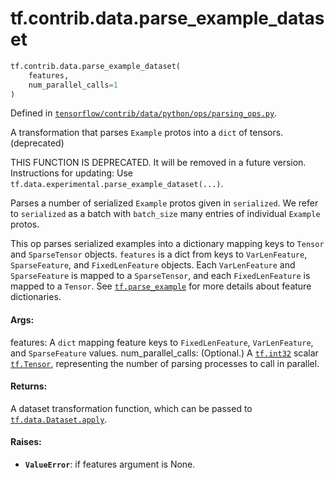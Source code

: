 <div itemscope itemtype="http://developers.google.com/ReferenceObject">
<meta itemprop="name" content="tf.contrib.data.parse_example_dataset" />
<meta itemprop="path" content="Stable" />
</div>

# tf.contrib.data.parse_example_dataset

``` python
tf.contrib.data.parse_example_dataset(
    features,
    num_parallel_calls=1
)
```



Defined in [`tensorflow/contrib/data/python/ops/parsing_ops.py`](/code/stable/tensorflow/contrib/data/python/ops/parsing_ops.py).

A transformation that parses `Example` protos into a `dict` of tensors. (deprecated)

THIS FUNCTION IS DEPRECATED. It will be removed in a future version.
Instructions for updating:
Use `tf.data.experimental.parse_example_dataset(...)`.

Parses a number of serialized `Example` protos given in `serialized`. We refer
to `serialized` as a batch with `batch_size` many entries of individual
`Example` protos.

This op parses serialized examples into a dictionary mapping keys to `Tensor`
and `SparseTensor` objects. `features` is a dict from keys to `VarLenFeature`,
`SparseFeature`, and `FixedLenFeature` objects. Each `VarLenFeature`
and `SparseFeature` is mapped to a `SparseTensor`, and each
`FixedLenFeature` is mapped to a `Tensor`. See <a href="../../../tf/io/parse_example.md"><code>tf.parse_example</code></a> for more
details about feature dictionaries.

#### Args:

features: A `dict` mapping feature keys to `FixedLenFeature`,
  `VarLenFeature`, and `SparseFeature` values.
num_parallel_calls: (Optional.) A <a href="../../../tf.md#int32"><code>tf.int32</code></a> scalar <a href="../../../tf/Tensor.md"><code>tf.Tensor</code></a>,
   representing the number of parsing processes to call in parallel.


#### Returns:

A dataset transformation function, which can be passed to
<a href="../../../tf/data/Dataset.md#apply"><code>tf.data.Dataset.apply</code></a>.


#### Raises:

* <b>`ValueError`</b>: if features argument is None.